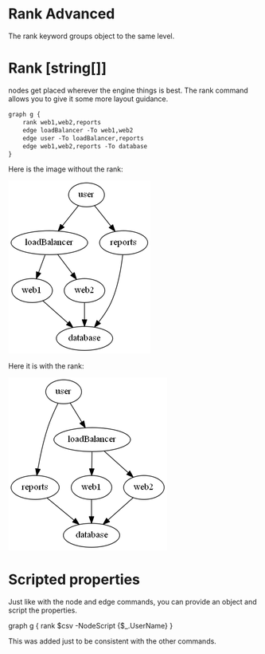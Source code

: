 # Rank Advanced

The rank keyword groups object to the same level.

# Rank [string[]]

nodes get placed wherever the engine things is best. The rank command allows you to give it some more layout guidance.

    graph g {
        rank web1,web2,reports
        edge loadBalancer -To web1,web2
        edge user -To loadBalancer,reports
        edge web1,web2,reports -To database
    }

Here is the image without the rank:

[![Source](images/noRank.png)](images/noRank.png)

Here it is with the rank:

[![Source](images/withRank.png)](images/withRank.png)

# Scripted properties
Just like with the node and edge commands, you can provide an object and script the properties.

graph g {
    rank $csv -NodeScript {$_.UserName}
}

This was added just to be consistent with the other commands.